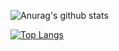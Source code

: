 ![Anurag's github stats](https://github-readme-stats.vercel.app/api?username=alexxasO&show_icons=true&theme=monokai&count_private=true)

[![Top Langs](https://github-readme-stats.vercel.app/api/top-langs/?username=alexxasO&layout=compact&theme=monokai)](https://github.com/anuraghazra/github-readme-stats)
